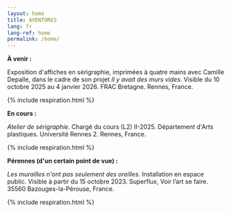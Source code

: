 ```yaml
---
layout: home
title: AVENTURES
lang: fr
lang-ref: home
permalink: /home/
---
```


**À venir :**

Exposition d'affiches en sérigraphie, imprimées à quatre mains avec Camille Depalle, dans le cadre de son projet *Il y avait des murs vides*. Visible du 10 octobre 2025 au 4 janvier 2026. FRAC Bretagne. Rennes, France.

{% include respiration.html %}

**En cours :**

*Atelier de sérigraphie*. Chargé du cours (L2) II-2025. Département d'Arts plastiques. Université Rennes 2. Rennes, France.

{% include respiration.html %}

**Pérennes (d'un certain point de vue) :**

*Les murailles n'ont pas seulement des oreilles*. Installation en espace public. Visible à partir du 15 octobre 2023. Superflux, Voir l’art se faire. 35560 Bazouges-la-Pérouse, France.

{% include respiration.html %}
